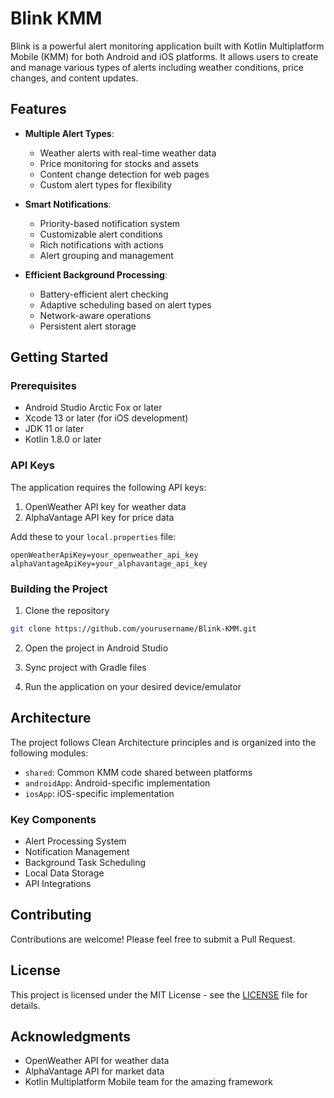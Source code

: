 # Blink KMM

Blink is a powerful alert monitoring application built with Kotlin Multiplatform Mobile (KMM) for both Android and iOS platforms. It allows users to create and manage various types of alerts including weather conditions, price changes, and content updates.

## Features

- **Multiple Alert Types**:
  - Weather alerts with real-time weather data
  - Price monitoring for stocks and assets
  - Content change detection for web pages
  - Custom alert types for flexibility

- **Smart Notifications**:
  - Priority-based notification system
  - Customizable alert conditions
  - Rich notifications with actions
  - Alert grouping and management

- **Efficient Background Processing**:
  - Battery-efficient alert checking
  - Adaptive scheduling based on alert types
  - Network-aware operations
  - Persistent alert storage

## Getting Started

### Prerequisites

- Android Studio Arctic Fox or later
- Xcode 13 or later (for iOS development)
- JDK 11 or later
- Kotlin 1.8.0 or later

### API Keys

The application requires the following API keys:

1. OpenWeather API key for weather data
2. AlphaVantage API key for price data

Add these to your `local.properties` file:
```properties
openWeatherApiKey=your_openweather_api_key
alphaVantageApiKey=your_alphavantage_api_key
```

### Building the Project

1. Clone the repository
```bash
git clone https://github.com/yourusername/Blink-KMM.git
```

2. Open the project in Android Studio

3. Sync project with Gradle files

4. Run the application on your desired device/emulator

## Architecture

The project follows Clean Architecture principles and is organized into the following modules:

- `shared`: Common KMM code shared between platforms
- `androidApp`: Android-specific implementation
- `iosApp`: iOS-specific implementation

### Key Components

- Alert Processing System
- Notification Management
- Background Task Scheduling
- Local Data Storage
- API Integrations

## Contributing

Contributions are welcome! Please feel free to submit a Pull Request.

## License

This project is licensed under the MIT License - see the [LICENSE](LICENSE) file for details.

## Acknowledgments

- OpenWeather API for weather data
- AlphaVantage API for market data
- Kotlin Multiplatform Mobile team for the amazing framework
